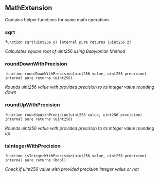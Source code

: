 ## MathExtension


Contains helper functions for some math operations





### sqrt

```solidity
function sqrt(uint256 y) internal pure returns (uint256 z)
```



_Calculates square root of uint256 using Babylonian Method_




### roundDownWithPrecision

```solidity
function roundDownWithPrecision(uint256 value, uint256 precision) internal pure returns (uint256)
```



_Rounds uint256 value with provided precision to its integer value rounding down_




### roundUpWithPrecision

```solidity
function roundUpWithPrecision(uint256 value, uint256 precision) internal pure returns (uint256)
```



_Rounds uint256 value with provided precision to its integer value rounding up_




### isIntegerWithPrecision

```solidity
function isIntegerWithPrecision(uint256 value, uint256 precision) internal pure returns (bool)
```



_Check if uint256 value with provided precision integer value or not_




